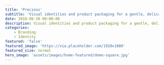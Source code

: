```yaml
---
title: 'Precious'
subtitle: 'Visual identities and product packaging for a gentle, delicate and refined event planning and design firms.'
date: 2018-06-30 00:00:00
description: Visual identities and product packaging for a gentle, delicate and refined event planning and design firms.
categories:
    - Branding
    - Identity
featured: 'false'
featured_image: 'https://via.placeholder.com/1920x1080'
featured_size: normal
hero_image: 'assets/images/home-featured/demo-square.jpg'
---
```

